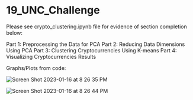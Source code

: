 # 19_UNC_Challenge

Please see crypto_clustering.ipynb  file for evidence of section completion below: 

Part 1: Preprocessing the Data for PCA
Part 2: Reducing Data Dimensions Using PCA
Part 3: Clustering Cryptocurrencies Using K-means
Part 4: Visualizing Cryptocurrencies Results

Graphs/Plots from code: 

![Screen Shot 2023-01-16 at 8 26 35 PM](https://user-images.githubusercontent.com/111612130/212789836-8b5196f8-472f-40f9-b1bb-5e9816f045d6.png)

![Screen Shot 2023-01-16 at 8 26 44 PM](https://user-images.githubusercontent.com/111612130/212789840-8e67378f-1470-449b-90f7-d0df7db58b6a.png)
